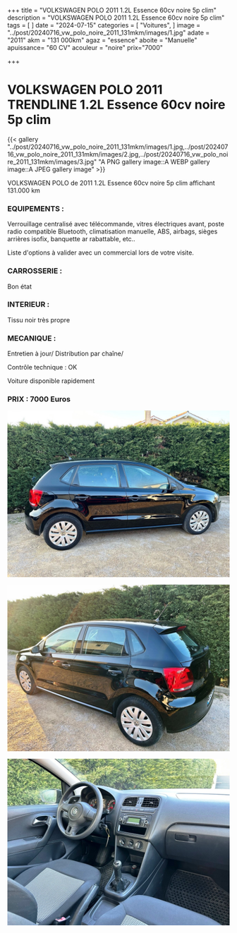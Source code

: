 +++
title = "VOLKSWAGEN POLO 2011 1.2L Essence 60cv noire 5p clim"
description = "VOLKSWAGEN POLO 2011 1.2L Essence 60cv noire 5p clim"
tags = [
]
date = "2024-07-15"
categories = [
    "Voitures",
]
image = "../post/20240716_vw_polo_noire_2011_131mkm/images/1.jpg"
adate = "2011"
akm = "131 000km"
agaz = "essence"
aboite = "Manuelle"
apuissance= "60 CV"
acouleur = "noire"
prix="7000"

+++

# VOLKSWAGEN POLO 2011 TRENDLINE 1.2L Essence 60cv noire 5p clim

{{< gallery "../post/20240716_vw_polo_noire_2011_131mkm/images/1.jpg,../post/20240716_vw_polo_noire_2011_131mkm/images/2.jpg,../post/20240716_vw_polo_noire_2011_131mkm/images/3.jpg" "A PNG gallery image::A WEBP gallery image::A JPEG gallery image" >}}


VOLKSWAGEN POLO de 2011 1.2L Essence 60cv noire 5p clim affichant 131.000 km


### EQUIPEMENTS :
Verrouillage centralisé avec télécommande, vitres électriques avant, poste radio compatible Bluetooth, climatisation manuelle, ABS, airbags, sièges arrières isofix, banquette ar rabattable, etc..


Liste d'options à valider avec un commercial lors de votre visite.


### CARROSSERIE :
 Bon état 


### INTERIEUR :
Tissu noir très propre

### MECANIQUE :
Entretien à jour/
Distribution par chaîne/


Contrôle technique : OK


Voiture disponible rapidement


### PRIX : 7000 Euros


<!-- more -->


![](images/1.jpg)

![](images/2.jpg)

![](images/3.jpg)

